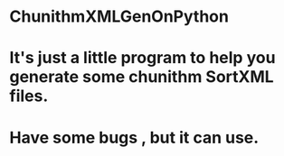 # ChunithmXMLGenOnPython
# It's just a little program to help you generate some chunithm SortXML files.
# Have some bugs , but it can use.
